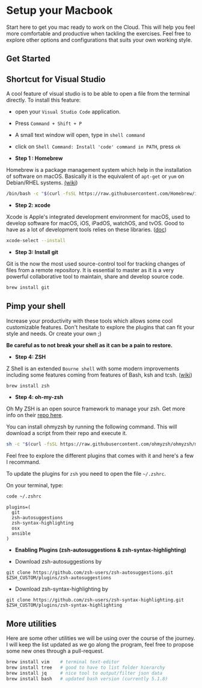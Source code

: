 # Setup your Macbook

Start here to get you mac ready to work on the Cloud. This will help you feel more comfortable and productive when tackling the exercises. Feel free to explore other options and configurations that suits your own working style.

## Get Started

## Shortcut for Visual Studio

A cool feature of visual studio is to be able to open a file from the terminal directly. To install this feature:
- open your `Visual Studio Code` application.
- Press `Command + Shift + P`
- A small text window will open, type in `shell command`
- click on `Shell Command: Install 'code' command in PATH`, press `ok`

- **Step 1 : Homebrew**

Homebrew is a package management system which help in the installation of software on macOS. Basically it is the equivalent of `apt-get` or `yum` on Debian/RHEL systems. [(wiki](https://en.wikipedia.org/wiki/Homebrew_(package_manager)))

```sh
/bin/bash -c "$(curl -fsSL https://raw.githubusercontent.com/Homebrew/install/master/install.sh)"
```

- **Step 2: xcode**

Xcode is Apple's integrated development environment for macOS, used to develop software for macOS, iOS, iPadOS, watchOS, and tvOS. Good to have as a lot of development tools relies on these libraries. ([doc](https://developer.apple.com/xcode/))

```sh
xcode-select --install
```

- **Step 3: Install git**

Git is the now the most used source-control tool for tracking changes of files from a remote repository. It is essential to master as it is a very powerful collaborative tool to maintain, share and develop source code.

```sh
brew install git
```

## Pimp your shell

Increase your productivity with these tools which allows some cool customizable features. Don't hesitate to explore the plugins that can fit your style and needs. Or create your own ;)

**Be careful as to not break your shell as it can be a pain to restore.**

- **Step 4: ZSH**

Z Shell is an extended `Bourne shell` with some modern improvements including some features coming from features of Bash, ksh and tcsh. ([wiki](https://en.wikipedia.org/wiki/Z_shell))
```sh
brew install zsh
```

- **Step 4: oh-my-zsh**

Oh My ZSH is an open source framework to manage your zsh. Get more info on their [repo here](https://github.com/ohmyzsh/ohmyzsh).

You can install ohmyzsh by running the following command. This will download a script from their repo and execute it.
```sh
sh -c "$(curl -fsSL https://raw.githubusercontent.com/ohmyzsh/ohmyzsh/master/tools/install.sh)"
```

Feel free to explore the different plugins that comes with it and here's a few I recommand. 

To update the plugins for `zsh` you need to open the file `~/.zshrc`.

On your terminal, type:

```sh
code ~/.zshrc
```

```
plugins=(
  git
  zsh-autosuggestions
  zsh-syntax-highlighting
  osx
  ansible
)
```

- **Enabling Plugins (zsh-autosuggestions & zsh-syntax-highlighting)**

 - Download zsh-autosuggestions by
 
 ```
 git clone https://github.com/zsh-users/zsh-autosuggestions.git $ZSH_CUSTOM/plugins/zsh-autosuggestions
 ```
 
 - Download zsh-syntax-highlighting by
 
 ```
 git clone https://github.com/zsh-users/zsh-syntax-highlighting.git $ZSH_CUSTOM/plugins/zsh-syntax-highlighting
 ```

## More utilities

Here are some other utilities we will be using over the course of the journey. I will keep the list updated as we go along the program, feel free to propose some new ones through a pull-request.

```sh
brew install vim    # terminal text-editor
brew install tree   # good to have to list folder hierarchy
brew install jq     # nice tool to output/filter json data
brew install bash   # updated bash version (currently 5.1.8)
```